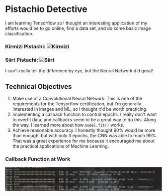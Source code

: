 # Pistachio Detective
I am learning Tensorflow so I thought an interesting application of my efforts would be to go online, find a data set, and do some basic image classification. 

### Kirmizi Pistachi: ![Kirmizi](.README_images/kirmizi_example.png)

### Siirt Pistachi: ![Siirt](.README_images/siirt_example.png)

I can't really tell the difference by eye, but the Neural Network did great!

## Technical Objectives
1. Make use of a Convolutional Neural Network. This is one of the requirements for the Tensorflow certification, but I'm generally interested in images and ML, so I thought it'd be worth practicing. 
2. Implementing a callback function to control epochs. I really don't want to overfit data, and callbacks seem to be a great way to do this. Along the way, I learned more about how `model.fit()` works.
3. Achieve reasonable accuracy. I honestly thought 90% would be more than enough, but with only 3 epochs, the CNN was able to reach 99%. That was a great experience for me because it encouraged me about the practical applications of Machine Learning.

### Callback Function at Work
![Callback](.README_images/callback.png)
